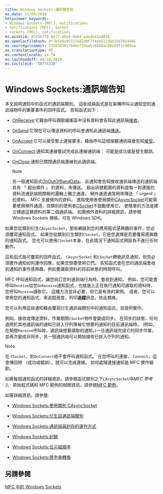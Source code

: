 ```yaml
---
title: Windows Sockets:通訊端告知
ms.date: 11/04/2016
helpviewer_keywords:
- Windows Sockets [MFC], notifications
- notifications [MFC], socket
- sockets [MFC], notifications
ms.assetid: 87d5bf70-6e77-49a9-9a64-aaadee2ad018
ms.openlocfilehash: df7bfe8a95221682d0f7f4ebb123bd15b79144d5
ms.sourcegitcommit: 72583d30170d6ef29ea5c6848dc00169f2c909aa
ms.translationtype: MT
ms.contentlocale: zh-TW
ms.lasthandoff: 04/18/2019
ms.locfileid: "58774330"
---
```

# <a name="windows-sockets-socket-notifications"></a>Windows Sockets:通訊端告知

本文說明通知中的函式的通訊端類別。 這些成員函式是在架構呼叫以通知您的通訊端物件的重要事件的回呼函式。 告知函式如下：

- [OnReceive](../mfc/reference/casyncsocket-class.md#onreceive):它藉由呼叫擷取緩衝區中沒有資料會告知此通訊端[接收](../mfc/reference/casyncsocket-class.md#receive)。

- [OnSend](../mfc/reference/casyncsocket-class.md#onsend):它現在可以傳送資料的呼叫會通知此通訊端[傳送](../mfc/reference/casyncsocket-class.md#send)。

- [OnAccept](../mfc/reference/casyncsocket-class.md#onaccept):它可以接受暫止連接要求，藉由呼叫這個接聽通訊端會告知[接受](../mfc/reference/casyncsocket-class.md#accept)。

- [OnConnect](../mfc/reference/casyncsocket-class.md#onconnect):通知其連線嘗試完成此連線通訊端： 可能是成功或是發生錯誤。

- [OnClose](../mfc/reference/casyncsocket-class.md#onclose):通知已關閉通訊端連線到此通訊端。

    > [!NOTE]
    >  另一個通知函式[OnOutOfBandData](../mfc/reference/casyncsocket-class.md#onoutofbanddata)。 此通知會告知接收通訊端傳送的通訊端具有 「 超出頻外 」 的資料，來傳送。 超出訊號範圍的資料是每一對連接的資料流通訊端相關聯的邏輯上獨立通道。 頻外通道通常用來傳送 「 urgent 」 的資料。 MFC 支援頻外的資料。 進階使用者使用類別[CAsyncSocket](../mfc/reference/casyncsocket-class.md)可能需要使用頻外通道，但類別的使用者[CSocket](../mfc/reference/csocket-class.md)不鼓勵使用它。 更簡單的方法是建立傳遞這類資料的第二個通訊端。 如需頻外資料的詳細資訊，請參閱 Windows Sockets 規格，可在 Windows SDK。

如果您從類別衍生`CAsyncSocket`，那些網路到您的應用程式感興趣的事件，您必須覆寫通知函式。 如果您從類別衍生類別`CSocket`，它是您選擇是否要覆寫感興趣的通知函式。 您也可以使用`CSocket`本身，在此情況下通知函式預設為不進行任何動作。

這些函式是可覆寫的回呼函式。 `CAsyncSocket` 和`CSocket`轉換訊息通知，但您必須實作通知如何運作回應，如果您想要使用它們。 告知函式會在您的通訊端會收到通知的事件感興趣，例如要讀取資料的目前狀態的時間呼叫。

MFC 呼叫通知函式，讓您自訂您的通訊端行為時，會收到通知。 例如，您可能會呼叫`Receive`從您`OnReceive`通知函式，也就是上正在執行通知可讀取的資料時，您呼叫`Receive`讀取它。 這種方法並非必要，但它是有效的案例。 或者，您可以使用您的通知函式，來追蹤進度，列印**追蹤**訊息，依此類推。

您可以利用這些通知藉由覆寫衍生通訊端類別中的通知函式，並提供實作。

例如，接收或傳送資料，作業期間`CSocket`物件會變成同步。 在同步的狀態，任何適用於其他通訊端的通知已排入佇列等候它想要的通知的目前通訊端時。 (例如，在期間`Receive`呼叫時，通訊端想要讀取的通知。)一旦通訊端完成它的同步作業，並再次變成非同步，另一個通訊端可以開始接收已排入佇列的通知。

> [!NOTE]
>  在  `CSocket`，則`OnConnect`絕不會呼叫通知函式。 在您呼叫的連接， `Connect`，這會傳回時 （成功或錯誤），就可以完成連線。 如何處理連接通知是 MFC 實作細節。

如需每個通知函式的詳細資訊，請參閱函式類別之下`CAsyncSocket`中*MFC 參考 》*。 原始程式碼和 MFC 範例的相關資訊，請參閱[MFC 範例](../overview/visual-cpp-samples.md)。

如需詳細資訊，請參閱:

- [Windows Sockets:使用類別 CAsyncSocket](../mfc/windows-sockets-using-class-casyncsocket.md)

- [Windows Sockets:衍生自通訊端類別](../mfc/windows-sockets-deriving-from-socket-classes.md)

- [Windows Sockets:通訊端與封存的運作方式](../mfc/windows-sockets-how-sockets-with-archives-work.md)

- [Windows Sockets:封鎖](../mfc/windows-sockets-blocking.md)

- [Windows Sockets:位元組順序](../mfc/windows-sockets-byte-ordering.md)

- [Windows Sockets:將字串轉換](../mfc/windows-sockets-converting-strings.md)

## <a name="see-also"></a>另請參閱

[MFC 中的 Windows Sockets](../mfc/windows-sockets-in-mfc.md)

